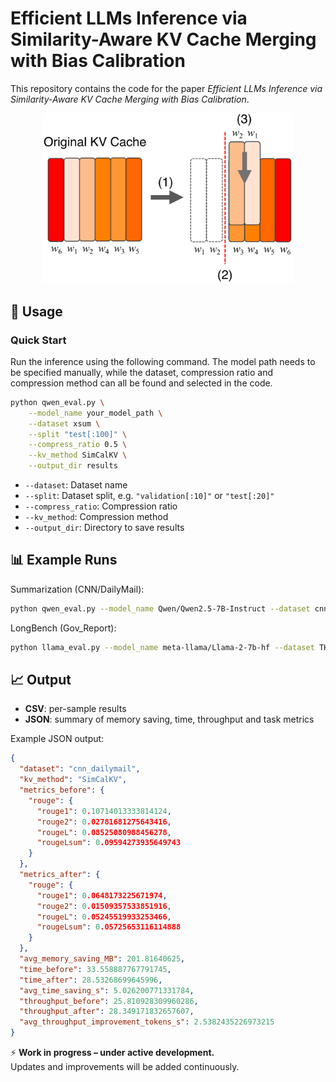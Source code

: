 # Efficient LLMs Inference via Similarity-Aware KV Cache Merging with Bias Calibration

This repository contains the code for the paper *Efficient LLMs Inference via Similarity-Aware KV Cache Merging with Bias Calibration*.  

<!-- 缩放图片显示 -->
<p align="center">
  <img src="analysis/Illustration.png" alt="Project Illustration" width="400">
</p>

## 🔧 Usage

### Quick Start
Run the inference using the following command. The model path needs to be specified manually, while the dataset, compression ratio and compression method can all be found and selected in the code.
```bash
python qwen_eval.py \
    --model_name your_model_path \
    --dataset xsum \
    --split "test[:100]" \
    --compress_ratio 0.5 \
    --kv_method SimCalKV \
    --output_dir results
```
* `--dataset`: Dataset name
* `--split`: Dataset split, e.g. `"validation[:10]"` or `"test[:20]"`
* `--compress_ratio`: Compression ratio
* `--kv_method`: Compression method
* `--output_dir`: Directory to save results

## 📊 Example Runs

Summarization (CNN/DailyMail):

```bash
python qwen_eval.py --model_name Qwen/Qwen2.5-7B-Instruct --dataset cnn_dailymail --split "test[:100]" --compress_ratio 0.4 --kv_method SimCalKV --output_dir results
```

LongBench (Gov_Report):

```bash
python llama_eval.py --model_name meta-llama/Llama-2-7b-hf --dataset THUDM/LongBench/gov_report --split "validation[:200]" --compress_ratio 0.8 --kv_method PyramidInfer --output_dir results
```

## 📈 Output

* **CSV**: per-sample results
* **JSON**: summary of memory saving, time, throughput and task metrics

Example JSON output:

```json
{
  "dataset": "cnn_dailymail",
  "kv_method": "SimCalKV",
  "metrics_before": {
    "rouge": {
      "rouge1": 0.10714013333814124,
      "rouge2": 0.02781681275643416,
      "rougeL": 0.08525080988456278,
      "rougeLsum": 0.09594273935649743
    }
  },
  "metrics_after": {
    "rouge": {
      "rouge1": 0.0648173225671974,
      "rouge2": 0.01509357533851916,
      "rougeL": 0.05245519933253466,
      "rougeLsum": 0.05725653116114888
    }
  },
  "avg_memory_saving_MB": 201.81640625,
  "time_before": 33.558887767791745,
  "time_after": 28.53268699645996,
  "avg_time_saving_s": 5.026200771331784,
  "throughput_before": 25.810928309960286,
  "throughput_after": 28.349171832657607,
  "avg_throughput_improvement_tokens_s": 2.5382435226973215
}
```

⚡ **Work in progress – under active development.**  
Updates and improvements will be added continuously.
